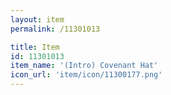 ```yaml
---
layout: item
permalink: /11301013

title: Item
id: 11301013
item_name: '(Intro) Covenant Hat'
icon_url: 'item/icon/11300177.png'
---
```

